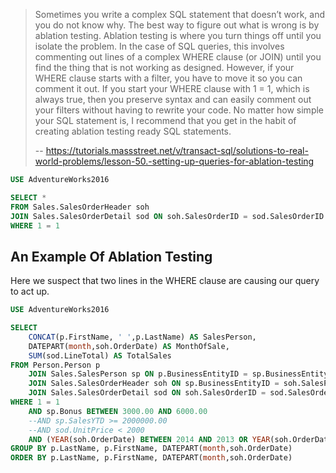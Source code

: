 
> Sometimes you write a complex SQL statement that doesn’t work, and you do not know why. The best way to figure out what is wrong is by ablation testing.
> Ablation testing is where you turn things off until you isolate the problem. In the case of SQL queries, this involves commenting out lines of a complex WHERE clause (or JOIN) until you find the thing that is not working as designed.
> However, if your WHERE clause starts with a filter, you have to move it so you can comment it out. If you start your WHERE clause with 1 = 1, which is always true, then you preserve syntax and can easily comment out your filters without having to rewrite your code.
> No matter how simple your SQL statement is, I recommend that you get in the habit of creating ablation testing ready SQL statements.
>
> -- <https://tutorials.massstreet.net/v/transact-sql/solutions-to-real-world-problems/lesson-50.-setting-up-queries-for-ablation-testing>

```sql
USE AdventureWorks2016

SELECT *
FROM Sales.SalesOrderHeader soh
JOIN Sales.SalesOrderDetail sod ON soh.SalesOrderID = sod.SalesOrderID
WHERE 1 = 1
```

## An Example Of Ablation Testing

Here we suspect that two lines in the WHERE clause are causing our query to act up.

```sql
USE AdventureWorks2016

SELECT
    CONCAT(p.FirstName, ' ',p.LastName) AS SalesPerson,
    DATEPART(month,soh.OrderDate) AS MonthOfSale,
    SUM(sod.LineTotal) AS TotalSales
FROM Person.Person p
    JOIN Sales.SalesPerson sp ON p.BusinessEntityID = sp.BusinessEntityID
    JOIN Sales.SalesOrderHeader soh ON sp.BusinessEntityID = soh.SalesPersonID
    JOIN Sales.SalesOrderDetail sod ON soh.SalesOrderID = sod.SalesOrderDetailID
WHERE 1 = 1
    AND sp.Bonus BETWEEN 3000.00 AND 6000.00
    --AND sp.SalesYTD >= 2000000.00
    --AND sod.UnitPrice < 2000
    AND (YEAR(soh.OrderDate) BETWEEN 2014 AND 2013 OR YEAR(soh.OrderDate) = 2011)
GROUP BY p.LastName, p.FirstName, DATEPART(month,soh.OrderDate)
ORDER BY p.LastName, p.FirstName, DATEPART(month,soh.OrderDate)
```
